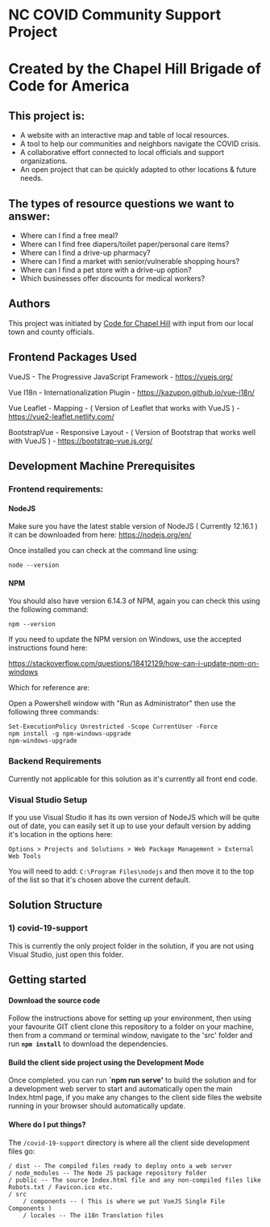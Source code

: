 # NC COVID Community Support Project
# Created by the Chapel Hill Brigade of Code for America

## This project is:
* A website with an interactive map and table of local resources.
* A tool to help our communities and neighbors navigate the COVID crisis.
* A collaborative effort connected to local officials and support organizations.
* An open project that can be quickly adapted to other locations & future needs.

## The types of resource questions we want to answer:
* Where can I find a free meal?
* Where can I find free diapers/toilet paper/personal care items?
* Where can I find a drive-up pharmacy?
* Where can I find a market with senior/vulnerable shopping hours?
* Where can I find a pet store with a drive-up option?
* Which businesses offer discounts for medical workers?

## Authors
This project was initiated by [Code for Chapel Hill](http://www.codeforchapelhill.com/) with input from our local town and county officials.

## Frontend Packages Used

VueJS - The Progressive JavaScript Framework - https://vuejs.org/

Vue I18n - Internationalization Plugin - https://kazupon.github.io/vue-i18n/

Vue Leaflet - Mapping - ( Version of Leaflet that works with VueJS ) - https://vue2-leaflet.netlify.com/ 

BootstrapVue - Responsive Layout - ( Version of Bootstrap that works well with VueJS ) - https://bootstrap-vue.js.org/

## Development Machine Prerequisites 

### Frontend requirements:

#### NodeJS
Make sure you have the latest stable version of NodeJS ( Currently 12.16.1 ) it can be downloaded from here: https://nodejs.org/en/

Once installed you can check at the command line using:

`node --version`

#### NPM
You should also have version 6.14.3 of NPM, again you can check this using the following command:

`npm --version`

If you need to update the NPM version on Windows, use the accepted instructions found here:

https://stackoverflow.com/questions/18412129/how-can-i-update-npm-on-windows

Which for reference are:

Open a Powershell window with "Run as Administrator" then use the following three commands:

```
Set-ExecutionPolicy Unrestricted -Scope CurrentUser -Force
npm install -g npm-windows-upgrade
npm-windows-upgrade
```

### Backend Requirements

Currently not applicable for this solution as it's currently all front end code.

### Visual Studio Setup
If you use Visual Studio it has its own version of NodeJS which will be quite out of date, you can easily set it up to use your default version by adding it's location in the options here:

`Options > Projects and Solutions > Web Package Management > External Web Tools`

You will need to add: `C:\Program Files\nodejs` and then move it to the top of the list so that it's chosen above the current default.

## Solution Structure

### 1) covid-19-support
This is currently the only project folder in the solution, if you are not using Visual Studio, just open this folder.

## Getting started

#### Download the source code
Follow the instructions above for setting up your environment, then using your favourite GIT client clone this repository to a folder on your machine, then from a command or terminal window, navigate to the 'src' folder and run **`npm install`** to download the dependencies. 

#### Build the client side project using the Development Mode
Once completed. you can run **`npm run serve'** to build the solution and for a development web server to start and automatically open the main Index.html page, if you make any changes to the client side files the website running in your browser should automatically update.


#### Where do I put things?

The `/covid-19-support` directory is where all the client side development files go:

```
/ dist -- The compiled files ready to deploy onto a web server
/ node_modules -- The Node JS package repository folder
/ public -- The source Index.html file and any non-compiled files like Robots.txt / Favicon.ico etc.
/ src
    / components -- ( This is where we put VueJS Single File Components )
    / locales -- The i18n Translation files       
```
